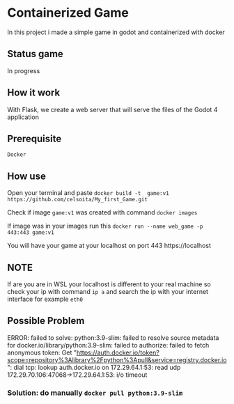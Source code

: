 # Containerized Game
In this project i made a simple game in godot and containerized with docker
## Status game
In progress
## How it work
With Flask, we create a web server that will serve the files of the Godot 4 application
## Prerequisite
`Docker`
## How use
Open your terminal and paste `docker build -t  game:v1 https://github.com/celsoita/My_first_Game.git`

Check if image `game:v1` was created with command `docker images` 

If image was in your images run this `docker run --name web_game -p 443:443 game:v1`

You will have your game at your localhost on port 443  https://localhost
## NOTE
If are you are in WSL your localhost is different to your real machine so check your ip with command
`ip a` and search the ip with your internet interface for example `eth0`
## Possible Problem
ERROR: failed to solve: python:3.9-slim: failed to resolve source metadata for docker.io/library/python:3.9-slim: failed to authorize: failed to fetch anonymous token: Get "https://auth.docker.io/token?scope=repository%3Alibrary%2Fpython%3Apull&service=registry.docker.io": dial tcp: lookup auth.docker.io on 172.29.64.1:53: read udp 172.29.70.106:47068->172.29.64.1:53: i/o timeout

### Solution: do manually `docker pull python:3.9-slim`

